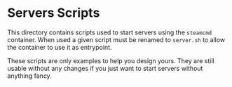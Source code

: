 # Servers Scripts

This directory contains scripts used to start servers using the `steamcmd`
container. When used a given script must be renamed to `server.sh` to allow
the container to use it as entrypoint.

These scripts are only examples to help you design yours. They are still
usable without any changes if you just want to start servers without anything
fancy.
